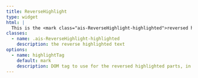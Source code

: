 ```yaml
---
title: ReverseHighlight
type: widget
html: |
  This is the <mark class="ais-ReverseHighlight-highlighted">reversed highlighted text</mark>
classes:
  - name: .ais-ReverseHighlight-highlighted
    description: the reverse highlighted text
options:
  - name: highlightTag
    default: mark
    description: DOM tag to use for the reversed highlighted parts, in addition to the classes
---
```

